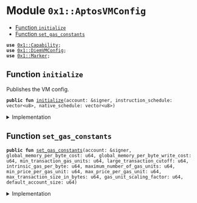 
<a name="0x1_AptosVMConfig"></a>

# Module `0x1::AptosVMConfig`



-  [Function `initialize`](#0x1_AptosVMConfig_initialize)
-  [Function `set_gas_constants`](#0x1_AptosVMConfig_set_gas_constants)


<pre><code><b>use</b> <a href="../../../../../../../aptos-framework/releases/artifacts/current/build/MoveStdlib/docs/Capability.md#0x1_Capability">0x1::Capability</a>;
<b>use</b> <a href="../../../../../../../aptos-framework/releases/artifacts/current/build/CoreFramework/docs/DiemVMConfig.md#0x1_DiemVMConfig">0x1::DiemVMConfig</a>;
<b>use</b> <a href="Marker.md#0x1_Marker">0x1::Marker</a>;
</code></pre>



<a name="0x1_AptosVMConfig_initialize"></a>

## Function `initialize`

Publishes the VM config.


<pre><code><b>public</b> <b>fun</b> <a href="AptosVMConfig.md#0x1_AptosVMConfig_initialize">initialize</a>(account: &signer, instruction_schedule: vector&lt;u8&gt;, native_schedule: vector&lt;u8&gt;)
</code></pre>



<details>
<summary>Implementation</summary>


<pre><code><b>public</b> <b>fun</b> <a href="AptosVMConfig.md#0x1_AptosVMConfig_initialize">initialize</a>(
    account: &signer,
    instruction_schedule: vector&lt;u8&gt;,
    native_schedule: vector&lt;u8&gt;,
) {
    <a href="../../../../../../../aptos-framework/releases/artifacts/current/build/CoreFramework/docs/DiemVMConfig.md#0x1_DiemVMConfig_initialize">DiemVMConfig::initialize</a>&lt;<a href="Marker.md#0x1_Marker_ChainMarker">Marker::ChainMarker</a>&gt;(account, instruction_schedule, native_schedule);
}
</code></pre>



</details>

<a name="0x1_AptosVMConfig_set_gas_constants"></a>

## Function `set_gas_constants`



<pre><code><b>public</b> <b>fun</b> <a href="AptosVMConfig.md#0x1_AptosVMConfig_set_gas_constants">set_gas_constants</a>(account: &signer, global_memory_per_byte_cost: u64, global_memory_per_byte_write_cost: u64, min_transaction_gas_units: u64, large_transaction_cutoff: u64, intrinsic_gas_per_byte: u64, maximum_number_of_gas_units: u64, min_price_per_gas_unit: u64, max_price_per_gas_unit: u64, max_transaction_size_in_bytes: u64, gas_unit_scaling_factor: u64, default_account_size: u64)
</code></pre>



<details>
<summary>Implementation</summary>


<pre><code><b>public</b> <b>fun</b> <a href="AptosVMConfig.md#0x1_AptosVMConfig_set_gas_constants">set_gas_constants</a>(
    account: &signer,
    global_memory_per_byte_cost: u64,
    global_memory_per_byte_write_cost: u64,
    min_transaction_gas_units: u64,
    large_transaction_cutoff: u64,
    intrinsic_gas_per_byte: u64,
    maximum_number_of_gas_units: u64,
    min_price_per_gas_unit: u64,
    max_price_per_gas_unit: u64,
    max_transaction_size_in_bytes: u64,
    gas_unit_scaling_factor: u64,
    default_account_size: u64,
) {
    <a href="../../../../../../../aptos-framework/releases/artifacts/current/build/CoreFramework/docs/DiemVMConfig.md#0x1_DiemVMConfig_set_gas_constants">DiemVMConfig::set_gas_constants</a>&lt;<a href="Marker.md#0x1_Marker_ChainMarker">Marker::ChainMarker</a>&gt;(
        global_memory_per_byte_cost,
        global_memory_per_byte_write_cost,
        min_transaction_gas_units,
        large_transaction_cutoff,
        intrinsic_gas_per_byte,
        maximum_number_of_gas_units,
        min_price_per_gas_unit,
        max_price_per_gas_unit,
        max_transaction_size_in_bytes,
        gas_unit_scaling_factor,
        default_account_size,
        &<a href="../../../../../../../aptos-framework/releases/artifacts/current/build/MoveStdlib/docs/Capability.md#0x1_Capability_acquire">Capability::acquire</a>(account, &<a href="Marker.md#0x1_Marker_get">Marker::get</a>()),
    );
}
</code></pre>



</details>
